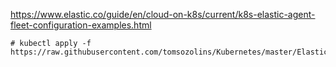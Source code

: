   
https://www.elastic.co/guide/en/cloud-on-k8s/current/k8s-elastic-agent-fleet-configuration-examples.html

```
# kubectl apply -f https://raw.githubusercontent.com/tomsozolins/Kubernetes/master/Elastic%20ECK/elastic_stack_fleet.yaml
```

